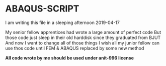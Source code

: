 # ABAQUS-SCRIPT

I am writing this file in a sleeping afternoon
2019-04-17

My senior fellow apprentices had wrote a large amount of  perfect code
But those code just sleep in their old harddisk since they graduated from BJUT
And now I want to change all of those things
I wish all my junior fellow can use thos code until FEM & ABAQUS replaced by some new method


**All code wrote by me should be used under anit-996 license**
